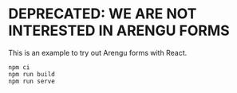 # DEPRECATED: WE ARE NOT INTERESTED IN ARENGU FORMS

This is an example to try out Arengu forms with React.

```
npm ci
npm run build
npm run serve
```
